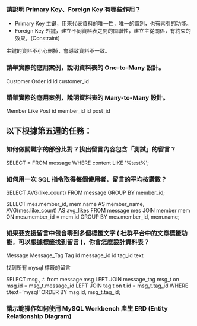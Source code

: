 ### 請說明 Primary Key、Foreign Key 有哪些作用？

- Primary Key 主鍵，用來代表資料的唯一性，唯一的識別，也有索引的功能。
- Foreign Key 外鍵，建立不同資料表之間的關聯性，建立主從關係，有約束的效果。(Constraint)

主鍵的資料不小心刪掉，會導致資料不一致。

### 請舉實際的應用案例，說明資料表的 One-to-Many 設計。

Customer         Order
id               id
                 customer_id


### 請舉實際的應用案例，說明資料表的 Many-to-Many 設計。

Member          Like                   Post
id              member_id              id
                post_id


## 以下根據第五週的任務：

### 如何做關鍵字的部份比對？找出留言內容包含「測試」的留言？

SELECT * FROM message WHERE content LIKE '%test%';

### 如何用一次 SQL 指令取得每個使用者，留言的平均按讚數？

SELECT AVG(like_count) FROM message GROUP BY member_id;


SELECT mes.member_id, 
       mem.name AS member_name,
       AVG(mes.like_count) AS avg_likes
FROM message mes
JOIN member mem ON mes.member_id = mem.id
GROUP BY mes.member_id, mem.name;

### 如果要支援留言中包含零到多個標籤文字 ( 社群平台中的文章標籤功能，可以根據標籤找到留言 )，你會怎麼設計資料表？

Message           Message_Tag                       Tag
id                message_id                        id
                  tag_id                            text
                  
找到所有 mysql 標籤的留言

SELECT msg.*, t.* from message msg
LEFT JOIN message_tag msg_t on msg.id = msg_t.message_id
LEFT JOIN tag t on t.id = msg_t.tag_id
WHERE t.text='mysql'
ORDER BY msg.id, msg_t.tag_id;

### 請示範操作如何使用 MySQL Workbench 產生 ERD (Entity Relationship Diagram)

